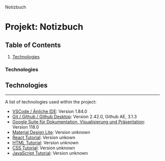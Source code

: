 Notizbuch

# Projekt: Notizbuch

## Table of Contents
1. [Technologies](#technologies) 

<a Notizbuch="technologies"></a>
### Technologies

## Technologies
***
A list of technologies used within the project:
* [VSCode / Änliche IDE](https://code.visualstudio.com/): Version 1.84.0
* [Git / Github / Github Desktop](https://github.com/EMSCOOL/Notizbuch/blob/Konstantin-JavaScript/README.md): Version 2.42.0, Github AE, 3.1.3
* [Google Suite für Dokumentation, Visualisierung und Präsentation](Google-Apps): Version 118.0
* [Material Design Lite](https://getmdl.io/components/index.html#toggles-section): Version unknown
* [React Tutorial](https://reactjs.org/tutorial/tutorial.html): Version unkown
* [HTML Tutorial](https//www.w3schools.com/html): Version unknown
* [CSS Tutorial](https//www.w3schools.com/css): Version unknown
* [JavaScript Tutorial](https://www.w3schools.com/js): Version unknown

  